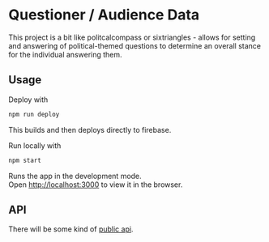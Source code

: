 # Questioner / Audience Data

This project is a bit like politcalcompass or sixtriangles - allows for setting and answering of political-themed questions to determine an overall stance for the individual answering them.

## Usage

Deploy with

```bash
npm run deploy
```

This builds and then deploys directly to firebase.

Run locally with

```bash
npm start
```

Runs the app in the development mode.\
Open [http://localhost:3000](http://localhost:3000) to view it in the browser.

## API

There will be some kind of [public api](https://rooftop-audience-data.web.app/api).
